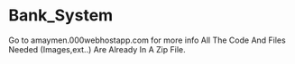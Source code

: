 # Bank_System
Go to amaymen.000webhostapp.com for more info
All The Code And Files Needed (Images,ext..) Are Already In A Zip File.
